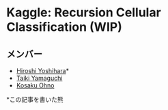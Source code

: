 # Kaggle: Recursion Cellular Classification (WIP)

## メンバー

- [Hiroshi Yoshihara](https://github.com/analokmaus)\*
- [Taiki Yamaguchi](https://github.com/yamaguchitai)
- [Kosaku Ohno](https://github.com/Kevinrobot34)

\*この記事を書いた熊
